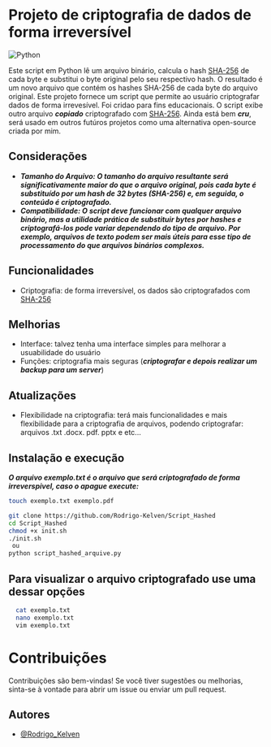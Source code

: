 # Projeto de criptografia de dados de forma irreversível
![Python](https://img.shields.io/badge/python-3670A0?style=for-the-badge&logo=python&logoColor=ffdd54) 

Este script em Python lê um arquivo binário, calcula o hash [SHA-256](https://pt.wikipedia.org/wiki/SHA-2) de cada byte e substitui o byte original pelo seu respectivo hash. O resultado é um novo arquivo que contém os hashes SHA-256 de cada byte do arquivo original.
Este projeto fornece um script que permite ao usuário criptografar dados de forma irrevesível. 
Foi cridao para fins educacionais.
O script exibe outro arquivo ***copiado*** criptografado com [SHA-256](https://pt.wikipedia.org/wiki/SHA-2).
Ainda está bem ***cru***, será usado em outros futúros projetos como uma alternativa open-source criada por mim.

## Considerações

 - ***Tamanho do Arquivo: O tamanho do arquivo resultante será significativamente maior do que o arquivo original, pois cada byte é substituído por um hash de 32 bytes (SHA-256) e, em seguida, o conteúdo é criptografado.***
 - ***Compatibilidade: O script deve funcionar com qualquer arquivo binário, mas a utilidade prática de substituir bytes por hashes e criptografá-los pode variar dependendo do tipo de arquivo. Por exemplo, arquivos de texto podem ser mais úteis para esse tipo de processamento do que arquivos binários complexos.***
   
## Funcionalidades

- Criptografia: de forma irreversível, os dados são criptografados com [SHA-256](https://pt.wikipedia.org/wiki/SHA-2)

## Melhorias

- Interface: talvez tenha uma interface simples para melhorar a usuabilidade do usuário
- Funções: criptografia mais seguras (***criptografar e depois realizar um backup para um server***)

## Atualizações

- Flexibilidade na criptografia: terá mais funcionalidades e mais flexibilidade para a criptografia de arquivos, podendo criptografar: arquivos .txt .docx. pdf. pptx e etc...

## Instalação e execução
***O arquivo exemplo.txt é o arquivo que será criptografado de forma irreverspivel, caso o apague execute:***
   ```bash
   touch exemplo.txt exemplo.pdf
   ```
   ```bash
   git clone https://github.com/Rodrigo-Kelven/Script_Hashed
   cd Script_Hashed
   chmod +x init.sh
   ./init.sh
    ou
   python script_hashed_arquive.py
   ```
## Para visualizar o arquivo criptografado use uma dessar opções
 ```bash
   cat exemplo.txt
   nano exemplo.txt
   vim exemplo.txt
   ```
# Contribuições

Contribuições são bem-vindas! Se você tiver sugestões ou melhorias, sinta-se à vontade para abrir um issue ou enviar um pull request.

## Autores

- [@Rodrigo_Kelven](https://github.com/Rodrigo-Kelven)
